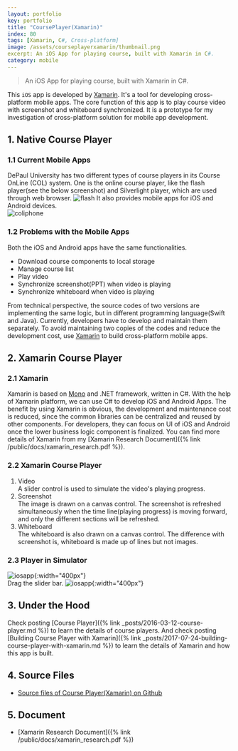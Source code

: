 ```yaml
---
layout: portfolio
key: portfolio
title: "CoursePlayer(Xamarin)"
index: 80
tags: [Xamarin, C#, Cross-platform]
image: /assets/courseplayerxamarin/thumbnail.png
excerpt: An iOS App for playing course, built with Xamarin in C#.
category: mobile
---
```


> An iOS App for playing course, built with Xamarin in C#.

This `iOS` app is developed by [Xamarin](https://xamarin.com/). It's a tool for developing cross-platform mobile apps. The core function of this app is to play course video with screenshot and whiteboard synchronized. It is a prototype for my investigation of cross-platform solution for mobile app development.

## 1. Native Course Player
### 1.1 Current Mobile Apps
DePaul University has two different types of course players in its Course OnLine (COL) system. One is the online course player, like the flash player(see the below screenshot) and Silverlight player, which are used through web browser.
![flash](/assets/courseplayerxamarin/flash.png)
It also provides mobile apps for iOS and Android devices.  
![coliphone](/assets/courseplayerxamarin/coliphone.jpeg)
### 1.2 Problems with the Mobile Apps
Both the iOS and Android apps have the same functionalities.  
* Download course components to local storage
* Manage course list
* Play video
* Synchronize screenshot(PPT) when video is playing
* Synchronize whiteboard when video is playing

From technical perspective, the source codes of two versions are implementing the same logic, but in different programming language(Swift and Java). Currently, developers have to develop and maintain them separately. To avoid maintaining two copies of the codes and reduce the development cost, use [Xamarin](https://xamarin.com/) to build cross-platform mobile apps.

## 2. Xamarin Course Player
### 2.1 Xamarin
Xamarin is based on [Mono](http://www.mono-project.com/) and .NET framework, written in C#. With the help of Xamarin platform, we can use C# to develop iOS and Android Apps. The benefit by using Xamarin is obvious, the development and maintenance cost is reduced, since the common libraries can be centralized and reused by other components. For developers, they can focus on UI of iOS and Android once the lower business logic component is finalized. You can find more details of Xamarin from my [Xamarin Research Document]({% link /public/docs/xamarin_research.pdf %}).
### 2.2 Xamarin Course Player
1) Video  
A slider control is used to simulate the video's playing progress.  
2) Screenshot  
The image is drawn on a canvas control. The screenshot is refreshed simultaneously when the time line(playing progress) is moving forward, and only the different sections will be refreshed.   
3) Whiteboard  
The whiteboard is also drawn on a canvas control. The difference with screenshot is, whiteboard is made up of lines but not images.
### 2.3 Player in Simulator
![iosapp](/assets/courseplayerxamarin/iosapp.png){:width="400px"}  
Drag the slider bar.
![iosapp](/assets/courseplayerxamarin/iosapp2.png){:width="400px"}

## 3. Under the Hood
Check posting [Course Player]({% link _posts/2016-03-12-course-player.md %}) to learn the details of course players. And check posting [Building Course Player with Xamarin]({% link _posts/2017-07-24-building-course-player-with-xamarin.md %}) to learn the details of Xamarin and how this app is built.

## 4. Source Files
* [Source files of Course Player(Xamarin) on Github](https://github.com/jojozhuang/Portfolio/tree/master/CoursePlayerXamarin)

## 5. Document
* [Xamarin Research Document]({% link /public/docs/xamarin_research.pdf %})
